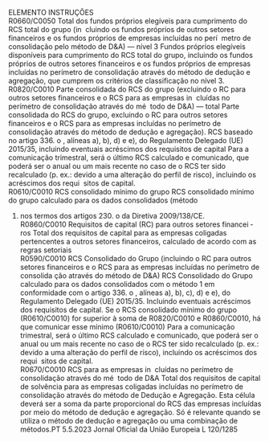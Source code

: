  
ELEMENTO  INSTRUÇÕES  
R0660/C0050  Total dos fundos próprios 
elegíveis para cumprimento 
do RCS total do grupo (in ­
cluindo os fundos próprios 
de outros setores financeiros 
e os fundos próprios de 
empresas incluídas no perí ­
metro de consolidação pelo 
método de D&A) — nível 3  Fundos próprios elegíveis disponíveis para cumprimento do RCS total do grupo, 
incluindo os fundos próprios de outros setores financeiros e os fundos próprios de 
empresas incluídas no perímetro de consolidação através do método de dedução e 
agregação, que cumprem os critérios de classificação no nível 3.  
R0820/C0010  Parte consolidada do RCS do 
grupo (excluindo o RC para 
outros setores financeiros e 
o RCS para as empresas in ­
cluídas no perímetro de 
consolidação através do mé ­
todo de D&A) — total  Parte consolidada do RCS do grupo, excluindo o RC para outros setores financeiros 
e o RCS para as empresas incluídas no perímetro de consolidação através do método 
de dedução e agregação). 
RCS baseado no artigo 336.  o , alíneas a), b), d) e e), do Regulamento Delegado (UE) 
2015/35, incluindo eventuais acréscimos dos requisitos de capital 
Para a comunicação trimestral, será o último RCS calculado e comunicado, que 
poderá ser o anual ou um mais recente no caso de o RCS ter sido recalculado (p. 
ex.: devido a uma alteração do perfil de risco), incluindo os acréscimos dos requi ­
sitos de capital.  
R0610/C0010  RCS consolidado mínimo do 
grupo  RCS consolidado mínimo do grupo calculado para os dados consolidados (método 
1) nos termos dos artigos 230.  o da Diretiva 2009/138/CE.  
R0860/C0010  Requisitos de capital (RC) 
para outros setores financei ­
ros  Total dos requisitos de capital para as empresas coligadas pertencentes a outros 
setores financeiros, calculado de acordo com as regras setoriais  
R0590/C0010  RCS Consolidado do Grupo 
(incluindo o RC para outros 
setores financeiros e o RCS 
para as empresas incluídas 
no perímetro de consolida ­
ção através do método de 
D&A)  RCS Consolidado do Grupo calculado para os dados consolidados com o método 1 
em conformidade com o artigo 336.  o , alíneas a), b), c), d) e e), do Regulamento 
Delegado (UE) 2015/35. Incluindo eventuais acréscimos dos requisitos de capital. 
Se o RCS consolidado mínimo do grupo (R0610/C0010) for superior à soma de 
R0820/C0010 e R0860/C0010, há que comunicar esse mínimo (R0610/C0010) 
Para a comunicação trimestral, será o último RCS calculado e comunicado, que 
poderá ser o anual ou um mais recente no caso de o RCS ter sido recalculado (p. 
ex.: devido a uma alteração do perfil de risco), incluindo os acréscimos dos requi ­
sitos de capital.  
R0670/C0010  RCS para as empresas in ­
cluídas no perímetro de 
consolidação através do mé ­
todo de D&A  Total dos requisitos de capital de solvência para as empresas coligadas incluídas no 
perímetro de consolidação através do método de Dedução e Agregação. Esta célula 
deverá ser a soma da parte proporcional do RCS das empresas incluídas por meio 
do método de dedução e agregação. Só é relevante quando se utiliza o método de 
dedução e agregação ou uma combinação de métodos.PT  5.5.2023 Jornal Oficial da União Europeia L 120/1285